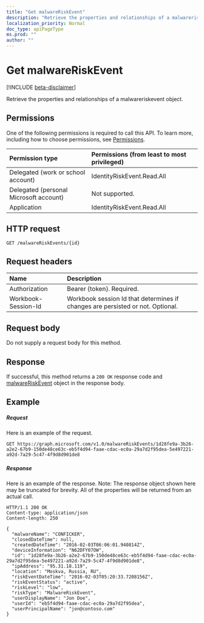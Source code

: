 ```yaml
---
title: "Get malwareRiskEvent"
description: "Retrieve the properties and relationships of a malwareriskevent object."
localization_priority: Normal
doc_type: apiPageType
ms.prod: ""
author: ""
---
```


# Get malwareRiskEvent

[!INCLUDE [beta-disclaimer](../../includes/beta-disclaimer.md)]

Retrieve the properties and relationships of a malwareriskevent object.
## Permissions
One of the following permissions is required to call this API. To learn more, including how to choose permissions, see [Permissions](/graph/permissions-reference).

|Permission type      | Permissions (from least to most privileged)              |
|:--------------------|:---------------------------------------------------------|
|Delegated (work or school account) | IdentityRiskEvent.Read.All    |
|Delegated (personal Microsoft account) | Not supported.    |
|Application | IdentityRiskEvent.Read.All |

## HTTP request
<!-- { "blockType": "ignored" } -->
```http
GET /malwareRiskEvents/{id}
```

## Request headers
| Name      |Description|
|:----------|:----------|
| Authorization  | Bearer {token}. Required. |
| Workbook-Session-Id  | Workbook session Id that determines if changes are persisted or not. Optional.|

## Request body
Do not supply a request body for this method.

## Response

If successful, this method returns a `200 OK` response code and [malwareRiskEvent](../resources/malwareriskevent.md) object in the response body.
## Example
##### Request
Here is an example of the request.
<!-- {
  "blockType": "request",
  "name": "get_malwareriskevent"
}-->
```http
GET https://graph.microsoft.com/v1.0/malwareRiskEvents/1d28fe9a-3b26-a2e2-67b9-150de48ce63c-eb5f4d94-faae-cdac-ec0a-29a7d2f95dea-5e497221-a92d-7a29-5c47-4f9d8d901de8
```
##### Response
Here is an example of the response. Note: The response object shown here may be truncated for brevity. All of the properties will be returned from an actual call.
<!-- {
  "blockType": "response",
  "truncated": true,
  "@odata.type": "microsoft.graph.malwareRiskEvent"
} -->
```http
HTTP/1.1 200 OK
Content-type: application/json
Content-length: 250

{
  "malwareName": "CONFICKER",
  "closedDateTime": null,
  "createdDateTime": "2016-02-03T06:06:01.940814Z",
  "deviceInformation": "N62DFY07OW",
  "id": "1d28fe9a-3b26-a2e2-67b9-150de48ce63c-eb5f4d94-faae-cdac-ec0a-29a7d2f95dea-5e497221-a92d-7a29-5c47-4f9d8d901de8",
  "ipAddress": "95.31.18.119",
  "location": "Moskva, Russia, RU",
  "riskEventDateTime": "2016-02-03T05:20:33.7208156Z",
  "riskEventStatus": "active",
  "riskLevel": "low",
  "riskType": "MalwareRiskEvent",
  "userDisplayName": "Jon Doe",
  "userId": "eb5f4d94-faae-cdac-ec0a-29a7d2f95dea",
  "userPrincipalName": "jon@contoso.com"
}  
```

<!-- uuid: 8fcb5dbc-d5aa-4681-8e31-b001d5168d79
2015-10-25 14:57:30 UTC -->
<!--
{
  "type": "#page.annotation",
  "description": "Get malwareRiskEvent",
  "keywords": "",
  "section": "documentation",
  "tocPath": "",
  "suppressions": []
}
-->
